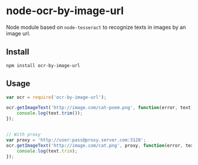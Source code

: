 # node-ocr-by-image-url
Node module based on ```node-tesseract``` to recognize texts in images by an image url.

## Install
```
npm install ocr-by-image-url
```

## Usage
```js
var ocr = require('ocr-by-image-url');

ocr.getImageText('http://image.com/cat-poem.png', function(error, text){
    console.log(text.trim());
});


// With proxy
var proxy = 'http://user:pass@proxy.server.com:3128';
ocr.getImageText('http://image.com/cat.png', proxy, function(error, text){
    console.log(text.trim);
});
```